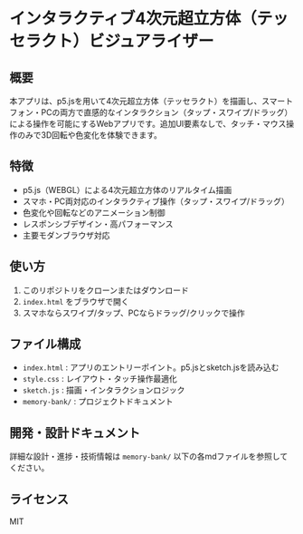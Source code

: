 # インタラクティブ4次元超立方体（テッセラクト）ビジュアライザー

## 概要
本アプリは、p5.jsを用いて4次元超立方体（テッセラクト）を描画し、スマートフォン・PCの両方で直感的なインタラクション（タップ・スワイプ/ドラッグ）による操作を可能にするWebアプリです。追加UI要素なしで、タッチ・マウス操作のみで3D回転や色変化を体験できます。

## 特徴
- p5.js（WEBGL）による4次元超立方体のリアルタイム描画
- スマホ・PC両対応のインタラクティブ操作（タップ・スワイプ/ドラッグ）
- 色変化や回転などのアニメーション制御
- レスポンシブデザイン・高パフォーマンス
- 主要モダンブラウザ対応

## 使い方
1. このリポジトリをクローンまたはダウンロード
2. `index.html` をブラウザで開く
3. スマホならスワイプ/タップ、PCならドラッグ/クリックで操作

## ファイル構成
- `index.html` : アプリのエントリーポイント。p5.jsとsketch.jsを読み込む
- `style.css` : レイアウト・タッチ操作最適化
- `sketch.js` : 描画・インタラクションロジック
- `memory-bank/` : プロジェクトドキュメント

## 開発・設計ドキュメント
詳細な設計・進捗・技術情報は `memory-bank/` 以下の各mdファイルを参照してください。

## ライセンス
MIT
